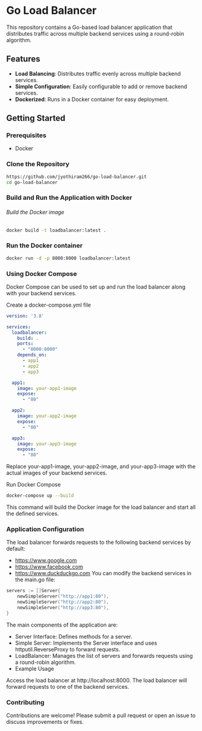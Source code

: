 # Go Load Balancer

This repository contains a Go-based load balancer application that distributes traffic across multiple backend services using a round-robin algorithm.

## Features

- **Load Balancing**: Distributes traffic evenly across multiple backend services.
- **Simple Configuration**: Easily configurable to add or remove backend services.
- **Dockerized**: Runs in a Docker container for easy deployment.

## Getting Started

### Prerequisites

- Docker

### Clone the Repository

```sh
https://github.com/jyothiram266/go-load-balancer.git
cd go-load-balancer
```
### Build and Run the Application with Docker
###### Build the Docker image
```sh
docker build -t loadbalancer:latest .
```
### Run the Docker container
```sh
docker run -d -p 8000:8000 loadbalancer:latest
```
### Using Docker Compose
Docker Compose can be used to set up and run the load balancer along with your backend services.

Create a docker-compose.yml file
```yaml
version: '3.8'

services:
  loadbalancer:
    build: .
    ports:
      - "8000:8000"
    depends_on:
      - app1
      - app2
      - app3

  app1:
    image: your-app1-image
    expose:
      - "80"

  app2:
    image: your-app2-image
    expose:
      - "80"

  app3:
    image: your-app3-image
    expose:
      - "80"
```
Replace your-app1-image, your-app2-image, and your-app3-image with the actual images of your backend services.

Run Docker Compose
```sh
docker-compose up --build
```
This command will build the Docker image for the load balancer and start all the defined services.
### Application Configuration
The load balancer forwards requests to the following backend services by default:

- https://www.google.com
- https://www.facebook.com
- https://www.duckduckgo.com
You can modify the backend services in the main.go file:

```go
servers := []Server{
    newSimpleServer("http://app1:80"),
    newSimpleServer("http://app2:80"),
    newSimpleServer("http://app3:80"),
}
```

The main components of the application are:

- Server Interface: Defines methods for a server.
- Simple Server: Implements the Server interface and uses httputil.ReverseProxy to forward requests.
- LoadBalancer: Manages the list of servers and forwards requests using a round-robin algorithm.
- Example Usage

Access the load balancer at http://localhost:8000. The load balancer will forward requests to one of the backend services.

### Contributing
Contributions are welcome! Please submit a pull request or open an issue to discuss improvements or fixes.
